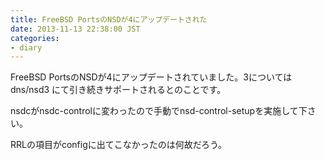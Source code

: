 ```yaml
---
title: FreeBSD PortsのNSDが4にアップデートされた
date: 2013-11-13 22:38:00 JST
categories:
- diary
---
```


FreeBSD PortsのNSDが4にアップデートされていました。3についてはdns/nsd3
にて引き続きサポートされるとのことです。

nsdcがnsdc-controlに変わったので手動でnsd-control-setupを実施して下さい。

RRLの項目がconfigに出てこなかったのは何故だろう。
